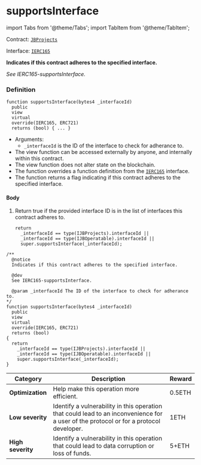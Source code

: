 # supportsInterface

import Tabs from '@theme/Tabs';
import TabItem from '@theme/TabItem';

Contract: [`JBProjects`](/docs/v4/deprecated/v3/api/contracts/jbprojects/README.md)

Interface: [`IERC165`](https://docs.openzeppelin.com/contracts/4.x/api/utils#IERC165)

<Tabs>
<TabItem value="Step by step" label="Step by step">

**Indicates if this contract adheres to the specified interface.**

_See IERC165-supportsInterface._

### Definition

```
function supportsInterface(bytes4 _interfaceId)
  public
  view
  virtual
  override(IERC165, ERC721)
  returns (bool) { ... }
```

* Arguments:
  * `_interfaceId` is the ID of the interface to check for adherance to.
* The view function can be accessed externally by anyone, and internally within this contract.
* The view function does not alter state on the blockchain.
* The function overrides a function definition from the [`IERC165`](https://docs.openzeppelin.com/contracts/4.x/api/utils#IERC165) interface.
* The function returns a flag indicating if this contract adheres to the specified interface.

#### Body

1.  Return true if the provided interface ID is in the list of interfaces this contract adheres to.

    ```
    return
      _interfaceId == type(IJBProjects).interfaceId ||
      _interfaceId == type(IJBOperatable).interfaceId ||
      super.supportsInterface(_interfaceId);
    ```

</TabItem>

<TabItem value="Code" label="Code">

```
/**
  @notice
  Indicates if this contract adheres to the specified interface.

  @dev
  See IERC165-supportsInterface.

  @param _interfaceId The ID of the interface to check for adherance to.
*/
function supportsInterface(bytes4 _interfaceId)
  public
  view
  virtual
  override(IERC165, ERC721)
  returns (bool)
{
  return
    _interfaceId == type(IJBProjects).interfaceId ||
    _interfaceId == type(IJBOperatable).interfaceId ||
    super.supportsInterface(_interfaceId);
}
```

</TabItem>

<TabItem value="Bug bounty" label="Bug bounty">

| Category          | Description                                                                                                                            | Reward |
| ----------------- | -------------------------------------------------------------------------------------------------------------------------------------- | ------ |
| **Optimization**  | Help make this operation more efficient.                                                                                               | 0.5ETH |
| **Low severity**  | Identify a vulnerability in this operation that could lead to an inconvenience for a user of the protocol or for a protocol developer. | 1ETH   |
| **High severity** | Identify a vulnerability in this operation that could lead to data corruption or loss of funds.                                        | 5+ETH  |

</TabItem>
</Tabs>
